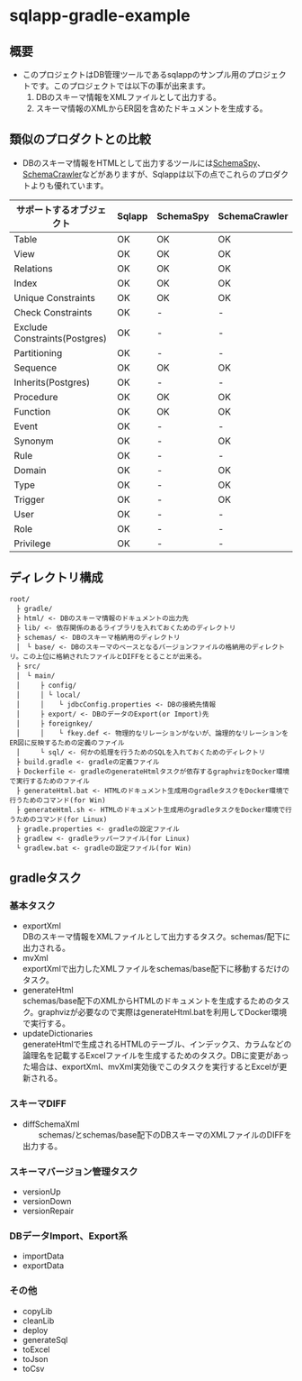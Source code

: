 # sqlapp-gradle-example
## 概要
- このプロジェクトはDB管理ツールであるsqlappのサンプル用のプロジェクトです。このプロジェクトでは以下の事が出来ます。
  1. DBのスキーマ情報をXMLファイルとして出力する。
  1. スキーマ情報のXMLからER図を含めたドキュメントを生成する。

## 類似のプロダクトとの比較
- DBのスキーマ情報をHTMLとして出力するツールには[SchemaSpy](https://schemaspy.org/ "SchemaSpy")、[SchemaCrawler](https://www.schemacrawler.com/ "SchemaCrawler")などがありますが、Sqlappは以下の点でこれらのプロダクトよりも優れています。  
  
| サポートするオブジェクト |  Sqlapp | SchemaSpy | SchemaCrawler |
| ----  | ---- | ---- | ---- |
|  Table   |  OK  |  OK  |  OK  |
|  View   |  OK  |  OK  |  OK  |
|  Relations   |  OK  |  OK  |  OK  |
|  Index   |  OK  |  OK  |  OK  |
|  Unique Constraints   |  OK  |  OK  |  OK  |
|  Check Constraints   |  OK  |  -  |  -  |
|  Exclude Constraints(Postgres) |  OK  |  -  |  -  |
|  Partitioning   |  OK  |  -  |  -  |
|  Sequence   |  OK  |  OK  |  OK  |
|  Inherits(Postgres)   |  OK  |  -  |  -  |
|  Procedure   |  OK  |  OK  |  OK  |
|  Function   |  OK  |  OK  |  OK  |
|  Event   |  OK  |  -  |  -  |
|  Synonym   |  OK  |  -  |  OK  |
|  Rule   |  OK  |  -  |  -  |
|  Domain   |  OK  |  -  |  OK  |
|  Type   |  OK  |  -  |  OK  |
|  Trigger   |  OK  |  -  |  OK  |
|  User   |  OK  |  -  |  -  |
|  Role   |  OK  |  -  |  -  |
|  Privilege   |  OK  |  -  |  -  |
  
## ディレクトリ構成

```
root/
　├ gradle/
　├ html/ <- DBのスキーマ情報のドキュメントの出力先
　├ lib/ <- 依存関係のあるライブラリを入れておくためのディレクトリ
　├ schemas/ <- DBのスキーマ格納用のディレクトリ
　│　└ base/ <- DBのスキーマのベースとなるバージョンファイルの格納用のディレクトリ。この上位に格納されたファイルとDIFFをとることが出来る。
　├ src/
　│　└ main/
　│　　　├ config/
　│　　　│ └ local/
　│　　　│　  └ jdbcConfig.properties <- DBの接続先情報
　│　　　├ export/ <- DBのデータのExport(or Import)先
　│　　　├ foreignkey/
　│　　　│　  └ fkey.def <- 物理的なリレーションがないが、論理的なリレーションをER図に反映するための定義のファイル
　│　　　└ sql/ <- 何かの処理を行うためのSQLを入れておくためのディレクトリ
　├ build.gradle <- gradleの定義ファイル
　├ Dockerfile <- gradleのgenerateHtmlタスクが依存するgraphvizをDocker環境で実行するためのファイル
　├ generateHtml.bat <- HTMLのドキュメント生成用のgradleタスクをDocker環境で行うためのコマンド(for Win)
　├ generateHtml.sh <- HTMLのドキュメント生成用のgradleタスクをDocker環境で行うためのコマンド(for Linux)
　├ gradle.properties <- gradleの設定ファイル
　├ gradlew <- gradleラッパーファイル(for Linux)
　└ gradlew.bat <- gradleの設定ファイル(for Win)
```

## gradleタスク
### 基本タスク
 - exportXml  
   DBのスキーマ情報をXMLファイルとして出力するタスク。schemas/配下に出力される。
 - mvXml  
   exportXmlで出力したXMLファイルをschemas/base配下に移動するだけのタスク。
 - generateHtml  
   schemas/base配下のXMLからHTMLのドキュメントを生成するためのタスク。graphvizが必要なので実際はgenerateHtml.batを利用してDocker環境で実行する。
 - updateDictionaries  
   generateHtmlで生成されるHTMLのテーブル、インデックス、カラムなどの論理名を記載するExcelファイルを生成するためのタスク。DBに変更があった場合は、exportXml、mvXml実効後でこのタスクを実行するとExcelが更新される。

### スキーマDIFF
 - diffSchemaXml  
 　　schemas/とschemas/base配下のDBスキーマのXMLファイルのDIFFを出力する。

### スキーマバージョン管理タスク
 - versionUp
 - versionDown
 - versionRepair

### DBデータImport、Export系
 - importData
 - exportData

### その他
 - copyLib
 - cleanLib
 - deploy
 - generateSql
 - toExcel
 - toJson
 - toCsv
